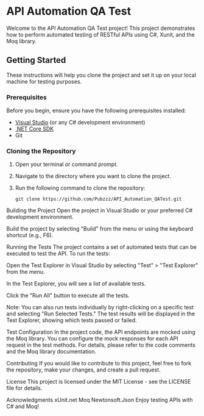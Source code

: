 # API Automation QA Test

Welcome to the API Automation QA Test project! This project demonstrates how to perform automated testing of RESTful APIs using C#, Xunit, and the Moq library.

## Getting Started

These instructions will help you clone the project and set it up on your local machine for testing purposes.

### Prerequisites

Before you begin, ensure you have the following prerequisites installed:

- [Visual Studio](https://visualstudio.microsoft.com/) (or any C# development environment)
- [.NET Core SDK](https://dotnet.microsoft.com/download)
- Git

### Cloning the Repository

1. Open your terminal or command prompt.

2. Navigate to the directory where you want to clone the project.

3. Run the following command to clone the repository:

   ```shell
   git clone https://github.com/Pubzzz/API_Automation_QATest.git

Building the Project
Open the project in Visual Studio or your preferred C# development environment.

Build the project by selecting "Build" from the menu or using the keyboard shortcut (e.g., F6).

Running the Tests
The project contains a set of automated tests that can be executed to test the API. To run the tests:

Open the Test Explorer in Visual Studio by selecting "Test" > "Test Explorer" from the menu.

In the Test Explorer, you will see a list of available tests.

Click the "Run All" button to execute all the tests.

Note: You can also run tests individually by right-clicking on a specific test and selecting "Run Selected Tests."
The test results will be displayed in the Test Explorer, showing which tests passed or failed.

Test Configuration
In the project code, the API endpoints are mocked using the Moq library. You can configure the mock responses for each API request in the test methods. For details, please refer to the code comments and the Moq library documentation.

Contributing
If you would like to contribute to this project, feel free to fork the repository, make your changes, and create a pull request.

License
This project is licensed under the MIT License - see the LICENSE file for details.

Acknowledgments
xUnit.net
Moq
Newtonsoft.Json
Enjoy testing APIs with C# and Moq!
